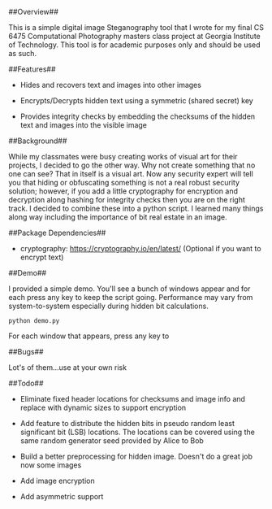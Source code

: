 
##Overview##

This is a simple digital image Steganography tool that I wrote for my final CS 6475 Computational Photography masters class project at Georgia Institute of Technology. This tool is for academic purposes only and should be used as such.  


##Features##

* Hides and recovers text and images into other images


* Encrypts/Decrypts hidden text using a symmetric (shared secret) key


* Provides integrity checks by embedding the checksums of the hidden text and images into the visible image


##Background##

While my classmates were busy creating works of visual art for their projects, I decided to go the other way. Why not create something that no one can see? That in itself is a visual art. Now any security expert will tell you that hiding or obfuscating something is not a real robust security solution; however, if you add a little cryptography for encryption and decryption along hashing for integrity checks then you are on the right track. I decided to combine these into a python script. I learned many things along way including the importance of bit real estate in an image. 


##Package Dependencies##

* cryptography: https://cryptography.io/en/latest/ (Optional if you want to encrypt text)


##Demo##

I provided a simple demo. You'll see a bunch of windows appear and for each press any key to keep the script going. Performance may vary from system-to-system especially during hidden bit calculations.

	python demo.py

For each window that appears, press any key to 

##Bugs##

Lot's of them...use at your own risk


##Todo##

* Eliminate fixed header locations for checksums and image info and replace with dynamic sizes to support encryption

* Add feature to distribute the hidden bits in pseudo random least significant bit (LSB) locations. The locations can be covered using the same random generator seed provided by Alice to Bob

* Build a better preprocessing for hidden image. Doesn't do a great job now some images

* Add image encryption

* Add asymmetric support

